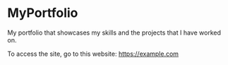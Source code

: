 # MyPortfolio

My portfolio that showcases my skills and the projects that I have worked on.

To access the site, go to this website: https://example.com
